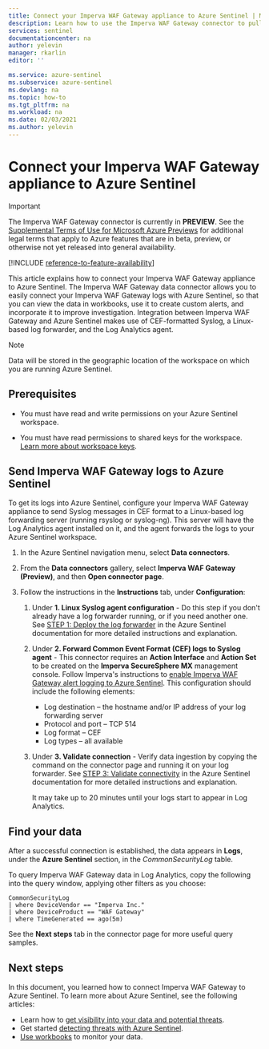 ```yaml
---
title: Connect your Imperva WAF Gateway appliance to Azure Sentinel | Microsoft Docs
description: Learn how to use the Imperva WAF Gateway connector to pull Imperva WAF logs into Azure Sentinel. View Imperva WAF data in workbooks, create alerts, and improve investigation.
services: sentinel
documentationcenter: na
author: yelevin
manager: rkarlin
editor: ''

ms.service: azure-sentinel
ms.subservice: azure-sentinel
ms.devlang: na
ms.topic: how-to
ms.tgt_pltfrm: na
ms.workload: na
ms.date: 02/03/2021
ms.author: yelevin
---
```

# Connect your Imperva WAF Gateway appliance to Azure Sentinel

> [!IMPORTANT]
> The Imperva WAF Gateway connector is currently in **PREVIEW**. See the [Supplemental Terms of Use for Microsoft Azure Previews](https://azure.microsoft.com/support/legal/preview-supplemental-terms/) for additional legal terms that apply to Azure features that are in beta, preview, or otherwise not yet released into general availability.

[!INCLUDE [reference-to-feature-availability](includes/reference-to-feature-availability.md)]

This article explains how to connect your Imperva WAF Gateway appliance to Azure Sentinel. The Imperva WAF Gateway data connector allows you to easily connect your Imperva WAF Gateway logs with Azure Sentinel, so that you can view the data in workbooks, use it to create custom alerts, and incorporate it to improve investigation. Integration between Imperva WAF Gateway and Azure Sentinel makes use of CEF-formatted Syslog, a Linux-based log forwarder, and the Log Analytics agent.

> [!NOTE]
> Data will be stored in the geographic location of the workspace on which you are running Azure Sentinel.

## Prerequisites

- You must have read and write permissions on your Azure Sentinel workspace.

- You must have read permissions to shared keys for the workspace. [Learn more about workspace keys](../azure-monitor/agents/log-analytics-agent.md#workspace-id-and-key).

## Send Imperva WAF Gateway logs to Azure Sentinel

To get its logs into Azure Sentinel, configure your Imperva WAF Gateway appliance to send Syslog messages in CEF format to a Linux-based log forwarding server (running rsyslog or syslog-ng). This server will have the Log Analytics agent installed on it, and the agent forwards the logs to your Azure Sentinel workspace.

1. In the Azure Sentinel navigation menu, select **Data connectors**.

1. From the **Data connectors** gallery, select **Imperva WAF Gateway (Preview)**, and then **Open connector page**.

1. Follow the instructions in the **Instructions** tab, under **Configuration**:

    1. Under **1. Linux Syslog agent configuration** - Do this step if you don't already have a log forwarder running, or if you need another one. See [STEP 1: Deploy the log forwarder](connect-cef-agent.md) in the Azure Sentinel documentation for more detailed instructions and explanation.

    1. Under **2. Forward Common Event Format (CEF) logs to Syslog agent** - This connector requires an **Action Interface** and **Action Set** to be created on the **Imperva SecureSphere MX** management console. Follow Imperva's instructions to [enable Imperva WAF Gateway alert logging to Azure Sentinel](https://community.imperva.com/blogs/craig-burlingame1/2020/11/13/steps-for-enabling-imperva-waf-gateway-alert). This configuration should include the following elements:
        - Log destination – the hostname and/or IP address of your log forwarding server
        - Protocol and port – TCP 514
        - Log format – CEF
        - Log types – all available

    1. Under **3. Validate connection** - Verify data ingestion by copying the command on the connector page and running it on your log forwarder. See [STEP 3: Validate connectivity](connect-cef-verify.md) in the Azure Sentinel documentation for more detailed instructions and explanation.

        It may take up to 20 minutes until your logs start to appear in Log Analytics.

## Find your data

After a successful connection is established, the data appears in **Logs**, under the **Azure Sentinel** section, in the *CommonSecurityLog* table.

To query Imperva WAF Gateway data in Log Analytics, copy the following into the query window, applying other filters as you choose:

```kusto
CommonSecurityLog 
| where DeviceVendor == "Imperva Inc." 
| where DeviceProduct == "WAF Gateway" 
| where TimeGenerated == ago(5m)
```

See the **Next steps** tab in the connector page for more useful query samples.

## Next steps
In this document, you learned how to connect Imperva WAF Gateway to Azure Sentinel. To learn more about Azure Sentinel, see the following articles:

- Learn how to [get visibility into your data and potential threats](get-visibility.md).
- Get started [detecting threats with Azure Sentinel](detect-threats-built-in.md).
- [Use workbooks](monitor-your-data.md) to monitor your data.